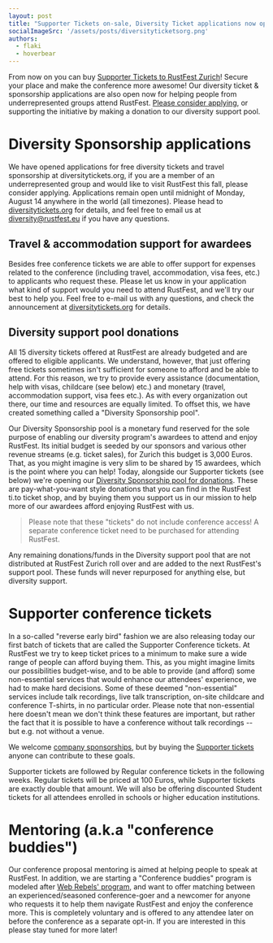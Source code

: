 ```yaml
---
layout: post
title: "Supporter Tickets on-sale, Diversity Ticket applications now open"
socialImageSrc: '/assets/posts/diversityticketsorg.png'
authors:
  - flaki
  - hoverbear
---
```


From now on you can buy [Supporter Tickets to RustFest Zurich](https://ti.to/asquera-event-ug/rustfest-zurich)! Secure your place and make the conference more awesome!
Our diversity ticket & sponsorship applications are also open now for helping people from underrepresented groups attend RustFest. [Please consider applying](https://diversitytickets.org/events/100), or supporting the initiative by making a donation to our diversity support pool.


# Diversity Sponsorship applications
We have opened applications for free diversity tickets and travel sponsorship at diversitytickets.org, if you are a member of an underrepresented group and would like to visit RustFest this fall, please consider applying. Applications remain open until midnight of Monday, August 14 anywhere in the world (all timezones). Please head to [diversitytickets.org](https://diversitytickets.org/events/100) for details, and feel free to email us at diversity@rustfest.eu if you have any questions.


## Travel & accommodation support for awardees
Besides free conference tickets we are able to offer support for expenses related to the conference (including travel, accommodation, visa fees, etc.) to applicants who request these. Please let us know in your application what kind of support would you need to attend RustFest, and we'll try our best to help you. Feel free to e-mail us with any questions, and check the announcement at [diversitytickets.org](https://diversitytickets.org/events/100) for details.


## Diversity support pool donations
All 15 diversity tickets offered at RustFest are already budgeted and are offered to eligible applicants. We understand, however, that just offering free tickets sometimes isn't sufficient for someone to afford and be able to attend. For this reason, we try to provide every assistance (documentation, help with visas, childcare (see below) etc.) and monetary (travel, accommodation support, visa fees etc.). As with every organization out there, our time and resources are equally limited. To offset this, we have created something called a "Diversity Sponsorship pool".

Our Diversity Sponsorship pool is a monetary fund reserved for the sole purpose of enabling our diversity program's awardees to attend and enjoy RustFest. Its initial budget is seeded by our sponsors and various other revenue streams (e.g. ticket sales), for Zurich this budget is 3,000 Euros. That, as you might imagine is very slim to be shared by 15 awardees, which is the point where you can help!
Today, alongside our Supporter tickets (see below) we're opening our [Diversity Sponsorship pool for donations](https://ti.to/asquera-event-ug/rustfest-zurich). These are pay-what-you-want style donations that you can find in the RustFest ti.to ticket shop, and by buying them you support us in our mission to help more of our awardees afford enjoying RustFest with us.

> Please note that these "tickets" do not include conference access!
> A separate conference ticket need to be purchased for attending RustFest.

Any remaining donations/funds in the Diversity support pool that are not distributed at RustFest Zurich roll over and are added to the next RustFest's support pool. These funds will never repurposed for anything else, but diversity support.


# Supporter conference tickets
In a so-called "reverse early bird" fashion we are also releasing today our first batch of tickets that are called the Supporter Conference tickets. At RustFest we try to keep ticket prices to a minimum to make sure a wide range of people can afford buying them. This, as you might imagine limits our possibilities budget-wise, and to be able to provide (and afford) some non-essential services that would enhance our attendees' experience, we had to make hard decisions. Some of these deemed "non-essential" services include talk recordings, live talk transcription, on-site childcare and conference T-shirts, in no particular order. Please note that non-essential here doesn't mean we don't think these features are important, but rather the fact that it is possible to have a conference without talk recordings -- but e.g. not without a venue.

We welcome [company sponsorships](http://zurich.rustfest.eu/sponsoring/), but by buying the [Supporter tickets](https://ti.to/asquera-event-ug/rustfest-zurich) anyone can contribute to these goals.

Supporter tickets are followed by Regular conference tickets in the following weeks. Regular tickets will be priced at 100 Euros, while Supporter tickets are exactly double that amount. We will also be offering discounted Student tickets for all attendees enrolled in schools or higher education institutions.

# Mentoring (a.k.a "conference buddies")
Our conference proposal mentoring is aimed at helping people to speak at RustFest. In addition, we are starting a "Conference buddies" program is modeled after [Web Rebels' program](https://www.webrebels.org/), and want to offer matching between an experienced/seasoned conference-goer and a newcomer for anyone who requests it to help them navigate RustFest and enjoy the conference more. This is completely voluntary and is offered to any attendee later on before the conference as a separate opt-in. If you are interested in this please stay tuned for more later!
